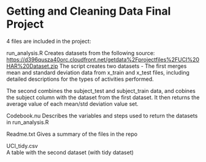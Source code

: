 # Getting and Cleaning Data Final Project

4 files are included in the project:

run_analysis.R 
Creates datasets from the following source: https://d396qusza40orc.cloudfront.net/getdata%2Fprojectfiles%2FUCI%20HAR%20Dataset.zip
The script creates two datasets - 
The first merges mean and standard deviation data from x_train and x_test files, including detailed descriptions for the types of activities performed.

The second combines the subject_test and subject_train data, and cobines the subject column with the dataset from the first dataset.  It then returns the average value of each mean/std deviation value set.

Codebook.nu
Describes the variables and steps used to return the datasets in run_analysis.R

Readme.txt
Gives a summary of the files in the repo

UCI_tidy.csv  
A table with the second dataset (with tidy dataset)
